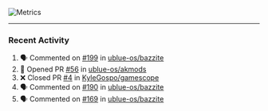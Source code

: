 ![Metrics](https://metrics.lecoq.io/KyleGospo?template=classic&base=header%2C%20activity%2C%20community%2C%20repositories%2C%20metadata&base.indepth=false&base.hireable=false&base.skip=false&config.timezone=America%2FLos_Angeles)

---
### Recent Activity
<!--START_SECTION:activity-->
1. 🗣 Commented on [#199](https://github.com/ublue-os/bazzite/issues/199#issuecomment-1694596100) in [ublue-os/bazzite](https://github.com/ublue-os/bazzite)
2. 💪 Opened PR [#56](https://github.com/ublue-os/akmods/pull/56) in [ublue-os/akmods](https://github.com/ublue-os/akmods)
3. ❌ Closed PR [#4](https://github.com/KyleGospo/gamescope/pull/4) in [KyleGospo/gamescope](https://github.com/KyleGospo/gamescope)
4. 🗣 Commented on [#190](https://github.com/ublue-os/bazzite/issues/190#issuecomment-1694399066) in [ublue-os/bazzite](https://github.com/ublue-os/bazzite)
5. 🗣 Commented on [#169](https://github.com/ublue-os/bazzite/issues/169#issuecomment-1694395087) in [ublue-os/bazzite](https://github.com/ublue-os/bazzite)
<!--END_SECTION:activity-->
